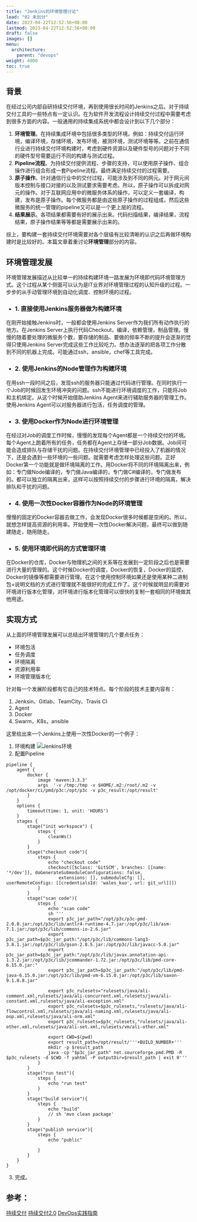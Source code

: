 ```yaml
---
title: "Jenkins的环境管理讨论"
lead: "02 未划分"
date: 2023-04-22T12:52:56+08:00
lastmod: 2023-04-22T12:52:56+08:00
draft: false
images: []
menu:
  architecture:
    parent: "devops"
weight: 4000
toc: true
---
```


## 背景

在经过公司内部自研持续交付环境，再到使用很长时间的Jenkins之后。对于持续交付工具的一些特点有一定认识。在为软件开发流程设计持续交付过程中需要考虑到很多方面的内容。一般通用的持续集成系统中都会设计到以下几个部分：
1. **环境管理**。在持续集成环境中包括很多类型的环境。例如：持续交付运行环境，编译环境，存储环境，发布环境，被测环境，测试环境等等。之前在通信行业进行持续交付环境构建时，考虑到硬件资源以及硬件型号的问题对于不同的硬件型号需要运行不同的构建与测试过程。
2. **Pipeline流程**。为持续交付提供流程、步骤的支持，可以使用原子操作、组合操作进行组合形成一套Pipeline流程。最终满足持续交付的过程需要。
3. **原子操作**。针对通信行业中的交付过程，可能涉及到不同的网元。对于网元间版本控制与接口对接的以及测试要求需要考虑。所以，原子操作可以拆成对网元的操作。对于互联网应用中的微服务体系的操作，可以定义一套编译，构建，发布是原子操作。每个微服务都是由这些原子操作的过程组成，然后这些微服务的统一管理的pipeline又可以是一个更上层的流程。
4. **结果展示**。各项结果都需要有好的展示出来。代码扫描结果，编译结果，流程结果，原子操作结果等等都是需要展示出来的。

综上，要构建一套持续交付环境需要对各个层级有比较清晰的认识之后再做环境构建时是比较好的。本篇文章着重讨论**环境管理**部分的内容。

## 环境管理发展

环境管理发展描述从比较单一的持续构建环境一路发展为环境即代码环境管理方式。这个过程从某个侧面可以认为是IT业界对环境管理过程的认知升级的过程。一步步的从手动管理环境到自动化调度、控制环境的过程。

- ### 1. 直接使用Jenkins服务器做为构建环境
在刚开始接触Jenkins时，一般都会使用Jenkins Server作为我们所有动作执行的地方。在Jenkins Server上执行代码Checkout，编译，依赖管理，制品管理。慢慢的随着要处理的微服务个数，要存储的制品、要做的频率不断的提升会逐渐的觉得只使用Jenkins Server完成这些工作比较吃力。想办法逐渐的把各项工作分散到不同的机器上完成。可能通过ssh，ansible，chef等工具完成。

- ### 2. 使用Jenkins的Node管理作为构建环境
在用ssh一段时间之后，发现ssh的服务器只能通过代码进行管理。在同时执行一个Job的时候回发生环境冲突的问题。ssh不能进行环境调度的工作，只能将Job和主机绑定。从这个时候开始借助Jenkins Agent来进行辅助服务器的管理工作。使用Jenkins Agent可以对服务器进行包活，任务调度的管理。

- ### 3. 使用Docker作为Node进行环境管理
在经过对Job的调度工作时候，慢慢的发现每个Agent都是一个持续交付的环境。每个Agent上跑着所有的任务，任务都在Agent上存储一部分Job数据。Job间可能会造成排队与存储干扰的问题。在持续交付环境管理中已经投入了机器的情况下，还是会遇到一些环境的一些问题。就需要考虑怎样处理这些问题。正好Docker第一个功能就是做环境隔离的工作。用Docker将不同的环境隔离出来，例如：专门做Node编译的，专门做Java编译的，专门做C#编译的，专门做发布的。都可以独立的隔离出来，这样可以按照持续交付的步骤进行环境的隔离，解决排队和干扰的问题。

- ### 4. 使用一次性Docker容器作为Node的环境管理
慢慢的固定的Docker容器去做工作，会发现Docker很多时候都是空闲的。所以，就想怎样提高资源的利用率。开始使用一次性Docker解决问题，最终可以做到随建随走，随用随走。

- ### 5. 使用环境即代码的方式管理环境
在Docker的仓库，Docker与物理机之间的关系等在发展到一定阶段之后也是需要进行大量的管理的。这个时候Docker的调度，Docker的恢复，Docker的监控，Docker的镜像等都需要进行管理。在这个使用控制环境如果还是使用某种二进制包+说明文档的方式进行管理就不能很好的完成工作了。这个时候就明显的需要对环境进行版本化管理，对环境进行版本化管理可以很快的复制一套相同的环境做其他用途。

## 实现方式

从上面的环境管理发展可以总结出环境管理的几个要点任务：
- 环境包活
- 任务调度
- 环境隔离
- 资源利用率
- 环境管理版本化

针对每一个发展阶段都有它自己的技术特点。每个阶段的技术主要内容有：
1. Jenksin、Gitlab、TeamCity、Travis CI
2. Agent
3. Docker
4. Swarm，K8s，ansible

这里给出来一个Jenkins上使用一次性Docker的一个例子：
1. 环境构建
![Jenkins环境](images/devops/99-01-01.webp)
2. 配置Pipeline
```
pipeline {
    agent {
        docker {
            image 'maven:3.3.3'
            args  '-v /tmp:/tmp -v $HOME/.m2:/root/.m2 -v /opt/docker/ci/pmd/p3c:/opt/p3c -v p3c_result:/opt/result'
        }
    }
	options {
		timeout(time: 1, unit: 'HOURS')
	}
    stages {
        stage("init workspace") {
            steps {
                cleanWs()
            }
        }
        stage("checkout code"){
            steps {
                echo "checkout code"
                checkout([$class: 'GitSCM', branches: [[name: '*/dev']], doGenerateSubmoduleConfigurations: false, 
                    extensions: [], submoduleCfg: [], userRemoteConfigs: [[credentialsId: 'wales_kuo', url: git_url]]])
            }
        }
        stage("scan code"){
            steps {
                echo "scan code"
                sh '''
				export p3c_jar_path="/opt/p3c/p3c-pmd-2.0.0.jar:/opt/p3c/lib/antlr4-runtime-4.7.jar:/opt/p3c/lib/asm-7.1.jar:/opt/p3c/lib/commons-io-2.6.jar"
				export p3c_jar_path=$p3c_jar_path:"/opt/p3c/lib/commons-lang3-3.8.1.jar:/opt/p3c/lib/gson-2.8.5.jar:/opt/p3c/lib/javacc-5.0.jar"
				export p3c_jar_path=$p3c_jar_path:"/opt/p3c/lib/javax.annotation-api-1.3.2.jar:/opt/p3c/lib/jcommander-1.72.jar:/opt/p3c/lib/pmd-core-6.15.0.jar:"
				export p3c_jar_path=$p3c_jar_path:"/opt/p3c/lib/pmd-java-6.15.0.jar:/opt/p3c/lib/pmd-vm-6.15.0.jar:/opt/p3c/lib/saxon-9.1.0.8.jar"
				
				export p3c_rulesets="rulesets/java/ali-comment.xml,rulesets/java/ali-concurrent.xml,rulesets/java/ali-constant.xml,rulesets/java/ali-exception.xml"
				export p3c_rulesets=$p3c_rulesets,"rulesets/java/ali-flowcontrol.xml,rulesets/java/ali-naming.xml,rulesets/java/ali-oop.xml,rulesets/java/ali-orm.xml"
				export p3c_rulesets=$p3c_rulesets,"rulesets/java/ali-other.xml,rulesets/java/ali-set.xml,rulesets/vm/ali-other.xml"

				export CWD=$(pwd)
				export result_path=/opt/result/'''+BUILD_NUMBER+'''
				mkdir -p $result_path
				java -cp "$p3c_jar_path" net.sourceforge.pmd.PMD -R $p3c_rulesets -d $CWD -f yahtml -P outputDir=$result_path | exit 0'''
            }
        }
        stage("run test"){
            steps {
                echo "run test"
            }
        }
        stage("build service"){
            steps {
                echo "build"
                // sh 'mvn clean package'
            }
        }
        stage("publish service"){
            steps {
                echo "public"
                
            }
        }
    }
}
```
3. 完成。


## 参考：
[持续交付](https://book.douban.com/subject/6862062/)
[持续交付2.0](https://book.douban.com/subject/30419555/)
[DevOps实践指南](https://book.douban.com/subject/30186150/)
